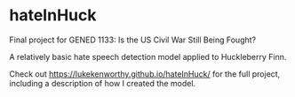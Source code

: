 # hateInHuck

Final project for GENED 1133: Is the US Civil War Still Being Fought?

A relatively basic hate speech detection model applied to Huckleberry Finn. 

Check out https://lukekenworthy.github.io/hateInHuck/ for the full project, including a description of how I created the model.
